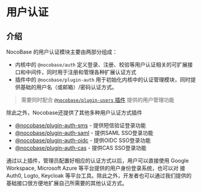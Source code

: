 # 用户认证

## 介绍

NocoBase 的用户认证模块主要由两部分组成：

- 内核中的 `@nocobase/auth` 定义登录、注册、校验等用户认证相关的可扩展接口和中间件，同时用于注册和管理各种扩展认证方式
- 插件中的 `@nocobase/plugin-auth` 用于初始化内核中的认证管理模块，同时提供基础的用户名（或邮箱）/密码认证方式。

> 需要同时配合 [`@nocobase/plugin-users` 插件](../users/index.md) 提供的用户管理功能

除此之外，Nocobase还提供了其他多种用户认证方式插件

- [@nocobase/plugin-auth-sms](../auth-sms/index.md) - 提供短信验证登录功能
- [@nocobase/plugin-auth-saml](../auth-saml/index.md) - 提供SAML SSO登录功能
- [@nocobase/plugin-auth-oidc](../auth-oidc/index.md) - 提供OIDC SSO登录功能
- [@nocobase/plugin-auth-cas](../auth-cas/index.md) - 提供CAS SSO登录功能

通过以上插件，管理员配置好相应的认证方式以后，用户可以直接使用 Google Workspace, Microsoft Azure 等平台提供的用户身份登录系统，也可以对 接Auth0, Logto, Keycloak 等平台工具。除此之外，开发者也可以通过我们提供的基础接口很方便地扩展自己所需要的其他认证方式。
